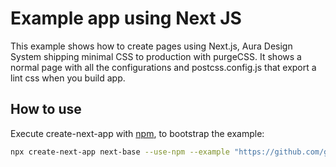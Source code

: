 # Example app using Next JS

This example shows how to create pages using Next.js, Aura Design System shipping minimal CSS to production with purgeCSS. It shows a normal page with all the configurations and postcss.config.js that export a lint css when you build app.

## How to use

Execute create-next-app with [npm](https://docs.npmjs.com/cli/init), to bootstrap the example:

```bash
npx create-next-app next-base --use-npm --example "https://github.com/garitma/aura-design-system/tree/canary/examples/with-postcss-purgecss"
```
